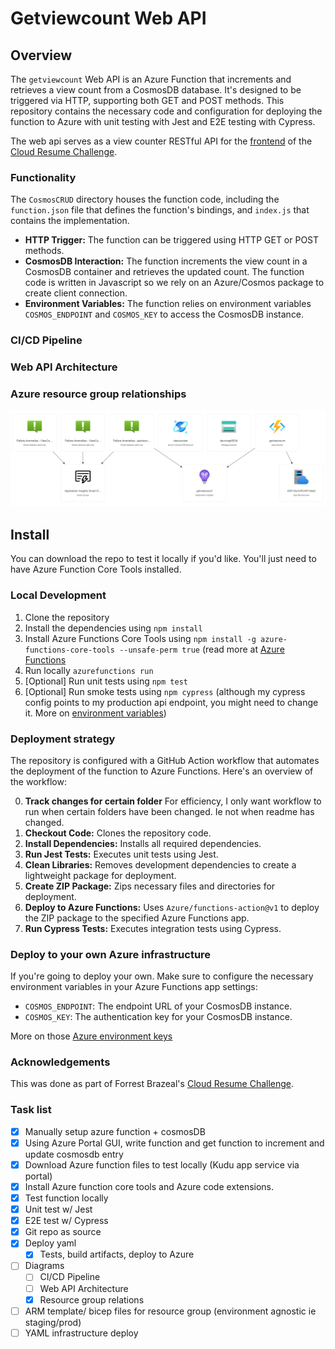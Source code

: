 # Getviewcount Web API

## Overview

The `getviewcount` Web API is an Azure Function that increments and retrieves a view count from a CosmosDB database. It's designed to be triggered via HTTP, supporting both GET and POST methods. This repository contains the necessary code and configuration for deploying the function to Azure with unit testing with Jest and E2E testing with Cypress.

The web api serves as a view counter RESTful API for the [frontend](https://github.com/hughdtt/cloud-resume-frontend) of the [Cloud Resume Challenge](https://cloudresumechallenge.dev/).

### Functionality

The `CosmosCRUD` directory houses the function code, including the `function.json` file that defines the function's bindings, and `index.js` that contains the implementation.

- **HTTP Trigger:** The function can be triggered using HTTP GET or POST methods.
- **CosmosDB Interaction:** The function increments the view count in a CosmosDB container and retrieves the updated count. The function code is written in Javascript so we rely on an Azure/Cosmos package to create client connection.
- **Environment Variables:** The function relies on environment variables `COSMOS_ENDPOINT` and `COSMOS_KEY` to access the CosmosDB instance.

### CI/CD Pipeline

### Web API Architecture

### Azure resource group relationships
![alt text](./assets/resource-visualiser.PNG)

## Install

You can download the repo to test it locally if you'd like. You'll just need to have Azure Function Core Tools installed.

### Local Development

1. Clone the repository
2. Install the dependencies using `npm install`
3. Install Azure Functions Core Tools using `npm install -g azure-functions-core-tools --unsafe-perm true` (read more at [Azure Functions](https://learn.microsoft.com/en-us/azure/azure-functions/functions-run-local?tabs=windows%2Cportal%2Cv2%2Cbash&pivots=programming-language-csharp)
4. Run locally `azurefunctions run`
5. [Optional] Run unit tests using `npm test`
6. [Optional] Run smoke tests using `npm cypress` (although my cypress config points to my production api endpoint, you might need to change it. More on [environment variables](https://docs.cypress.io/guides/guides/environment-variables))

### Deployment strategy

The repository is configured with a GitHub Action workflow that automates the deployment of the function to Azure Functions. Here's an overview of the workflow:

0. **Track changes for certain folder** For efficiency, I only want workflow to run when certain folders have been changed. Ie not when readme has changed.
1. **Checkout Code:** Clones the repository code.
2. **Install Dependencies:** Installs all required dependencies.
3. **Run Jest Tests:** Executes unit tests using Jest.
4. **Clean Libraries:** Removes development dependencies to create a lightweight package for deployment.
5. **Create ZIP Package:** Zips necessary files and directories for deployment.
6. **Deploy to Azure Functions:** Uses `Azure/functions-action@v1` to deploy the ZIP package to the specified Azure Functions app.
7. **Run Cypress Tests:** Executes integration tests using Cypress.

### Deploy to your own Azure infrastructure

If you're going to deploy your own. Make sure to configure the necessary environment variables in your Azure Functions app settings:

- `COSMOS_ENDPOINT`: The endpoint URL of your CosmosDB instance.
- `COSMOS_KEY`: The authentication key for your CosmosDB instance.

More on those [Azure environment keys](https://learn.microsoft.com/en-us/azure/azure-functions/functions-how-to-use-azure-function-app-settings?tabs=portal)

### Acknowledgements
This was done as part of Forrest Brazeal's [Cloud Resume Challenge](https://cloudresumechallenge.dev/).

### Task list
- [x] Manually setup azure function + cosmosDB
- [x] Using Azure Portal GUI, write function and get function to increment and update cosmosdb entry
- [x] Download Azure function files to test locally (Kudu app service via portal)
- [x] Install Azure function core tools and Azure code extensions.
- [x] Test function locally
- [x] Unit test w/ Jest
- [x] E2E test w/ Cypress
- [x] Git repo as source
- [x] Deploy yaml
    - [x] Tests, build artifacts, deploy to Azure
- [ ] Diagrams
    - [ ] CI/CD Pipeline
    - [ ] Web API Architecture
    - [x] Resource group relations
- [ ] ARM template/ bicep files for resource group (environment agnostic ie staging/prod)
- [ ] YAML infrastructure deploy
